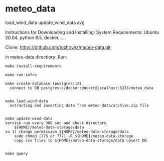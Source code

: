 # meteo_data
  load_wind_data  update_wind_data avg

  Instructions for Downloading and Installing:
  System Requirements:
    Ubuntu 20.04, python 8.5, docker, ....

  Clone:
    https://github.com/tozhovez/meteo-data.git

  in meteo-data directiory:
  Run:

    make install-requirements

    make run-infra

    make create-database (postgres:12)
      connect to DB postgres://docker:docker@localhost:5333/meteo_data


    make load-wind-data
      extracting and inserting data from meteo-data/archive.zip file


    make update-wind-data
    service run every 300 sec and check directory
        ${HOME}/meteo-data-storage/data
    so 1) change permission ${HOME}/meteo-data-storage/data
        sudo chmod (775 or 777) -R ${HOME}/meteo-data-storage
        copy csv files to ${HOME}/meteo-data-storage/data upsert DB


    make query







